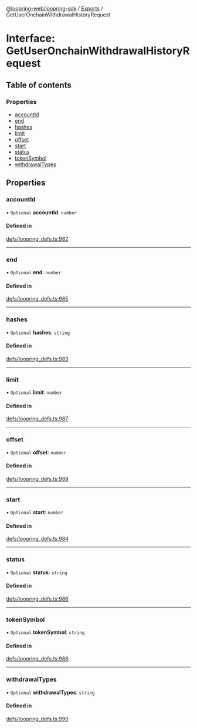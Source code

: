 [@loopring-web/loopring-sdk](../README.md) / [Exports](../modules.md) / GetUserOnchainWithdrawalHistoryRequest

# Interface: GetUserOnchainWithdrawalHistoryRequest

## Table of contents

### Properties

- [accountId](GetUserOnchainWithdrawalHistoryRequest.md#accountid)
- [end](GetUserOnchainWithdrawalHistoryRequest.md#end)
- [hashes](GetUserOnchainWithdrawalHistoryRequest.md#hashes)
- [limit](GetUserOnchainWithdrawalHistoryRequest.md#limit)
- [offset](GetUserOnchainWithdrawalHistoryRequest.md#offset)
- [start](GetUserOnchainWithdrawalHistoryRequest.md#start)
- [status](GetUserOnchainWithdrawalHistoryRequest.md#status)
- [tokenSymbol](GetUserOnchainWithdrawalHistoryRequest.md#tokensymbol)
- [withdrawalTypes](GetUserOnchainWithdrawalHistoryRequest.md#withdrawaltypes)

## Properties

### accountId

• `Optional` **accountId**: `number`

#### Defined in

[defs/loopring_defs.ts:982](https://github.com/Loopring/loopring_sdk/blob/077bca2/src/defs/loopring_defs.ts#L982)

___

### end

• `Optional` **end**: `number`

#### Defined in

[defs/loopring_defs.ts:985](https://github.com/Loopring/loopring_sdk/blob/077bca2/src/defs/loopring_defs.ts#L985)

___

### hashes

• `Optional` **hashes**: `string`

#### Defined in

[defs/loopring_defs.ts:983](https://github.com/Loopring/loopring_sdk/blob/077bca2/src/defs/loopring_defs.ts#L983)

___

### limit

• `Optional` **limit**: `number`

#### Defined in

[defs/loopring_defs.ts:987](https://github.com/Loopring/loopring_sdk/blob/077bca2/src/defs/loopring_defs.ts#L987)

___

### offset

• `Optional` **offset**: `number`

#### Defined in

[defs/loopring_defs.ts:989](https://github.com/Loopring/loopring_sdk/blob/077bca2/src/defs/loopring_defs.ts#L989)

___

### start

• `Optional` **start**: `number`

#### Defined in

[defs/loopring_defs.ts:984](https://github.com/Loopring/loopring_sdk/blob/077bca2/src/defs/loopring_defs.ts#L984)

___

### status

• `Optional` **status**: `string`

#### Defined in

[defs/loopring_defs.ts:986](https://github.com/Loopring/loopring_sdk/blob/077bca2/src/defs/loopring_defs.ts#L986)

___

### tokenSymbol

• `Optional` **tokenSymbol**: `string`

#### Defined in

[defs/loopring_defs.ts:988](https://github.com/Loopring/loopring_sdk/blob/077bca2/src/defs/loopring_defs.ts#L988)

___

### withdrawalTypes

• `Optional` **withdrawalTypes**: `string`

#### Defined in

[defs/loopring_defs.ts:990](https://github.com/Loopring/loopring_sdk/blob/077bca2/src/defs/loopring_defs.ts#L990)
